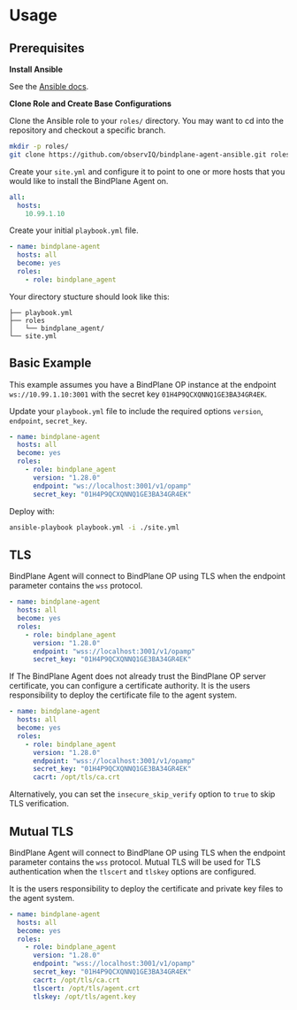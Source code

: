 # Usage

## Prerequisites

**Install Ansible**

See the [Ansible docs](https://docs.ansible.com/ansible/latest/installation_guide/intro_installation.html).

**Clone Role and Create Base Configurations**

Clone the Ansible role to your `roles/` directory. You may want to cd into the repository
and checkout a specific branch.

```bash
mkdir -p roles/
git clone https://github.com/observIQ/bindplane-agent-ansible.git roles/bindplane_agent
```

Create your `site.yml` and configure it to point to one or more hosts that
you would like to install the BindPlane Agent on.

```yaml
all:
  hosts:
    10.99.1.10
```

Create your initial `playbook.yml` file.

```yaml
- name: bindplane-agent
  hosts: all
  become: yes
  roles:
    - role: bindplane_agent
```

Your directory stucture should look like this:

```
├── playbook.yml
├── roles
│   └── bindplane_agent/
└── site.yml
```

## Basic Example

This example assumes you have a BindPlane OP instance at the endpoint
`ws://10.99.1.10:3001` with the secret key `01H4P9QCXQNNQ1GE3BA34GR4EK`.

Update your `playbook.yml` file to include the required options `version`,
`endpoint`, `secret_key`.
```yaml
- name: bindplane-agent
  hosts: all
  become: yes
  roles:
    - role: bindplane_agent
      version: "1.28.0"
      endpoint: "ws://localhost:3001/v1/opamp"
      secret_key: "01H4P9QCXQNNQ1GE3BA34GR4EK"
```

Deploy with:

```bash
ansible-playbook playbook.yml -i ./site.yml
```

## TLS

BindPlane Agent will connect to BindPlane OP using TLS when the endpoint parameter contains
the `wss` protocol.

```yaml
- name: bindplane-agent
  hosts: all
  become: yes
  roles:
    - role: bindplane_agent
      version: "1.28.0"
      endpoint: "wss://localhost:3001/v1/opamp"
      secret_key: "01H4P9QCXQNNQ1GE3BA34GR4EK"
```

If The BindPlane Agent does not already trust the BindPlane OP server certificate, you can configure
a certificate authority. It is the users responsibility to deploy the certificate file to the agent
system.

```yaml
- name: bindplane-agent
  hosts: all
  become: yes
  roles:
    - role: bindplane_agent
      version: "1.28.0"
      endpoint: "wss://localhost:3001/v1/opamp"
      secret_key: "01H4P9QCXQNNQ1GE3BA34GR4EK"
      cacrt: /opt/tls/ca.crt
```

Alternatively, you can set the `insecure_skip_verify` option to `true` to skip TLS verification.

## Mutual TLS

BindPlane Agent will connect to BindPlane OP using TLS when the endpoint parameter contains
the `wss` protocol. Mutual TLS will be used for TLS authentication when the `tlscert` and
`tlskey` options are configured.

It is the users responsibility to deploy the certificate and private key files to the agent
system.

```yaml
- name: bindplane-agent
  hosts: all
  become: yes
  roles:
    - role: bindplane_agent
      version: "1.28.0"
      endpoint: "wss://localhost:3001/v1/opamp"
      secret_key: "01H4P9QCXQNNQ1GE3BA34GR4EK"
      cacrt: /opt/tls/ca.crt
      tlscert: /opt/tls/agent.crt
      tlskey: /opt/tls/agent.key
```

